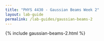 ```yaml
---
title: "PHYS 4430 - Gaussian Beams Week 2"
layout: lab-guide
permalink: /lab-guides/gaussian-beams-2
---
```


{% include gaussian-beams-2.html %}
